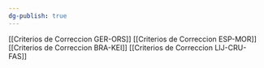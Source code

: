 ```yaml
---
dg-publish: true
---
```

[[Criterios de Correccion GER-ORS]]
[[Criterios de Correccion ESP-MOR]]
[[Criterios de Correccion BRA-KEI]]
[[Criterios de Correccion LIJ-CRU-FAS]]
